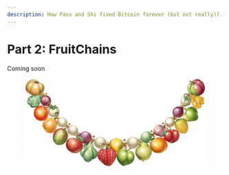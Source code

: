 ```yaml
---
description: How Pass and Shi fixed Bitcoin forever (but not really)).
---
```


# Part 2: FruitChains

Coming soon

<figure><img src="../../.gitbook/assets/image (6).png" alt=""><figcaption></figcaption></figure>

